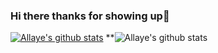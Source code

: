 ### Hi there thanks for showing up👋


[![Allaye's github stats](https://github-readme-stats.vercel.app/api?username=allaye&count_private=true)](https://github.com/allaye/github-readme-stats&count_private=true)
**![Allaye's github stats](https://github-readme-stats.vercel.app/api?username=allaye&count_private=true)


<!--
**Allaye/Allaye** is a ✨ _special_ ✨ repository because its `README.md` (this file) appears on your GitHub profile.

Here are some ideas to get you started:

- 🔭 I’m currently working on ...
- 🌱 I’m currently learning ...
- 👯 I’m looking to collaborate on ...
- 🤔 I’m looking for help with ...
- 💬 Ask me about ...
- 📫 How to reach me: ...
- 😄 Pronouns: ...
- ⚡ Fun fact: ...
-->
